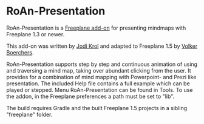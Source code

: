 RoAn-Presentation
=================

RoAn-Presentation is a [Freeplane add-on](http://freeplane.sourceforge.net/wiki/index.php/Add-ons) for presenting mindmaps with Freeplane 1.3 or newer.

This add-on was written by [Jodi Krol](https://sourceforge.net/users/jokro) and adapted to Freeplane 1.5 by [Volker Boerchers](https://sourceforge.net/users/boercher).

RoAn-Presentation supports step by step and continuous animation of using and traversing a mind map, taking over abundant clicking from the user. It provides for a combination of mind mapping with Powerpoint- and Prezi like presentation. The included Help file contains a full example which can be played or stepped.  Menu RoAn-Presentation can be found in Tools. To use the addon, in the Freeplane preferences a path must be set to "lib".

The build requires Gradle and the built Freeplane 1.5 projects in a sibling "freeplane" folder.